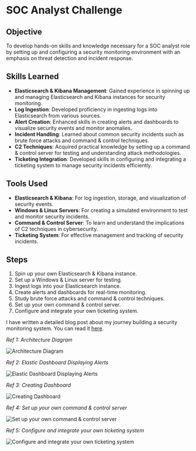#  SOC Analyst Challenge

## Objective
To develop hands-on skills and knowledge necessary for a SOC analyst role by setting up and configuring a security monitoring environment with an emphasis on threat detection and incident response.

## Skills Learned
- **Elasticsearch & Kibana Management**: Gained experience in spinning up and managing Elasticsearch and Kibana instances for security monitoring.
- **Log Ingestion**: Developed proficiency in ingesting logs into Elasticsearch from various sources.
- **Alert Creation**: Enhanced skills in creating alerts and dashboards to visualize security events and monitor anomalies.
- **Incident Handling**: Learned about common security incidents such as brute force attacks and command & control techniques.
- **C2 Techniques**: Acquired practical knowledge by setting up a command & control server for testing and understanding attack methodologies.
- **Ticketing Integration**: Developed skills in configuring and integrating a ticketing system to manage security incidents efficiently.

## Tools Used
- **Elasticsearch & Kibana**: For log ingestion, storage, and visualization of security events.
- **Windows & Linux Servers**: For creating a simulated environment to test and monitor security incidents.
- **Command & Control Server**: To learn and understand the implications of C2 techniques in cybersecurity.
- **Ticketing System**: For effective management and tracking of security incidents.

## Steps
1. Spin up your own Elasticsearch & Kibana instance.
2. Set up a Windows & Linux server for testing.
3. Ingest logs into your Elasticsearch instance.
4. Create alerts and dashboards for real-time monitoring.
5. Study brute force attacks and command & control techniques.
6. Set up your own command & control server.
7. Configure and integrate your own ticketing system.

I have written a detailed blog post about my journey building a security monitoring system. You can read it [here](https://medium.com/@ac243501/30-day-journey-building-a-security-monitoring-system-with-elasticsearch-kibana-05849f59ee2d).

*Ref 1: Architecture Diagram*

![Architecture Diagram](https://github.com/user-attachments/assets/38a33ebf-066b-477a-aa2c-92868ef5e086)

*Ref 2: Elastic Dashboard Displaying Alerts*

![Elastic Dashboard Displaying Alerts](https://github.com/user-attachments/assets/b55ae1fa-f586-4f7d-9855-ebfd8383c52b)

*Ref 3: Creating Dashboard*

![Creating Dashboard](https://github.com/user-attachments/assets/0c5cd83f-2167-42eb-ab3d-e0107a072576)

*Ref 4: Set up your own command & control server*

![Set up your own command & control server](https://github.com/user-attachments/assets/fdf1cc41-e1fb-48d0-a28e-21e40db3a1e0)

*Ref 5: Configure and integrate your own ticketing system*

![Configure and integrate your own ticketing system](https://github.com/user-attachments/assets/3377f4e5-b0e6-4fe1-a376-3ec24f9b1201)
